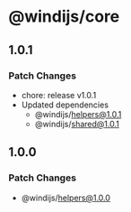 # @windijs/core

## 1.0.1

### Patch Changes

- chore: release v1.0.1
- Updated dependencies
  - @windijs/helpers@1.0.1
  - @windijs/shared@1.0.1

## 1.0.0

### Patch Changes

- @windijs/helpers@1.0.0
